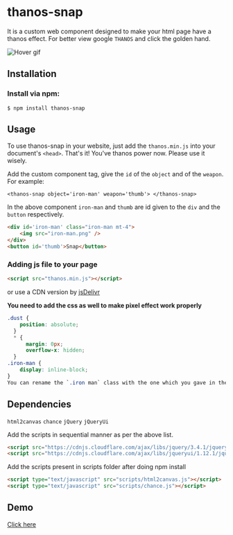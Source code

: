 # thanos-snap
It is a custom web component designed to make your html page have a thanos effect. For better view
google `THANOS` and click the golden hand.

![Hover gif](https://github.com/knowankit/thanos-snap/blob/master/thanos-hand.gif)
## Installation
### Install via npm:

`$ npm install thanos-snap`

## Usage
To use thanos-snap in your website, just add the `thanos.min.js` into your document's `<head>`. That's it! You've thanos power now. Please use it wisely.

Add the custom component tag, give the `id` of the `object` and of the `weapon`. 
For example:

`<thanos-snap object='iron-man' weapon='thumb'> </thanos-snap>`

In the above component `iron-man` and `thumb` are id given to the `div` and the `button` respectively.

```html
<div id='iron-man' class="iron-man mt-4">
    <img src="iron-man.png" />
</div>
<button id='thumb'>Snap</button>
```

### Adding js file to your page
```html
<script src="thanos.min.js"></script>
```

or use a CDN version by [jsDelivr](https://cdn.jsdelivr.net/npm/thanos-snap/thanos.min.js)

**You need to add the css as well to make pixel effect work properly**
```css
.dust {
    position: absolute;
  }
  * {
      margin: 0px;
      overflow-x: hidden;
  }
.iron-man {
    display: inline-block;
}
You can rename the `.iron man` class with the one which you gave in the component. 
```

## Dependencies
`html2canvas`
`chance`
`jQuery`
`jQueryUi`

Add the scripts in sequential manner as per the above list.
```html
<script src="https://cdnjs.cloudflare.com/ajax/libs/jquery/3.4.1/jquery.min.js"></script>
<script src="https://cdnjs.cloudflare.com/ajax/libs/jqueryui/1.12.1/jquery-ui.min.js"></script>
```

Add the scripts present in scripts folder after doing npm install

```html
<script type="text/javascript" src="scripts/html2canvas.js"></script>
<script type="text/javascript" src="scripts/chance.js"></script>
```

## Demo

[Click here](https://thanos.knowankit.com/)